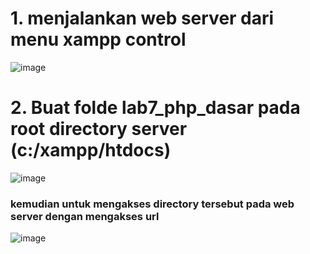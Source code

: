 <h1> 1. menjalankan web server dari menu xampp control</h1>

![image](https://github.com/user-attachments/assets/4261d9a3-f448-4aa8-ad20-d6c682ad6ec2)

<h1>2. Buat folde lab7_php_dasar pada root directory server (c:/xampp/htdocs)</h1>

![image](https://github.com/user-attachments/assets/ef9e6baf-3988-4b4e-99c0-c71e8902052c)

<h3>kemudian untuk mengakses directory tersebut pada web server dengan mengakses url</h3>

![image](https://github.com/user-attachments/assets/cbd8f04e-4db9-4c17-b7da-80965d692ff9)

